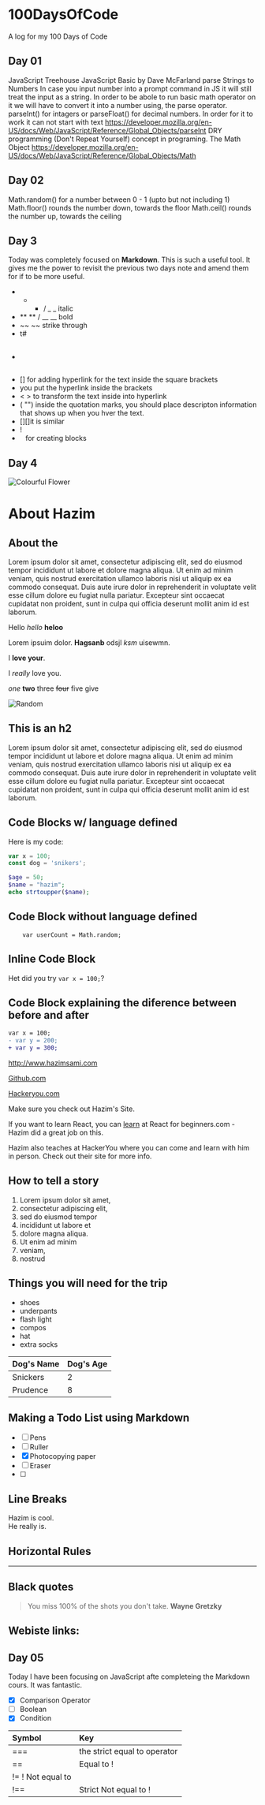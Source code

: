 # 100DaysOfCode
A log for my 100 Days of Code

## Day 01
JavaScript Treehouse JavaScript Basic by Dave McFarland
parse Strings to Numbers 
In case you input number into a prompt command in JS it will still treat the input as a string. In order to be abole to run basic math operator on it we will have to convert it into a number using, the parse operator. parseInt() for intagers or parseFloat() for decimal numbers. In order for it to work it can not start with text 
https://developer.mozilla.org/en-US/docs/Web/JavaScript/Reference/Global_Objects/parseInt
DRY programming (Don't Repeat Yourself) concept in programing. 
The Math Object https://developer.mozilla.org/en-US/docs/Web/JavaScript/Reference/Global_Objects/Math 


## Day 02
Math.random() for a number between 0 - 1 (upto but not including 1)
Math.floor() rounds the number down, towards the floor
Math.ceil() rounds the number up, towards the ceiling 


## Day 3 
Today was completely focused on __Markdown__. This is such a useful tool. It gives me the power to revisit the previous two days note and amend them for if to be more useful. 

- * * / _ _ italic
- ** ** / __ __ bold
- ~~ ~~ strike through 
- t# 
- ##  
- [] for adding hyperlink for the text inside the square brackets 
- []() you put the hyperlink inside the brackets
- < > to transform the text inside into hyperlink 
- ( "") inside the quotation marks, you should place descripton information that shows up when you hver the text.
- [][]it is similar 
- ! []() 
- ``` ``` for creating blocks


## Day 4

![Colourful Flower][flower]
# About Hazim 

## About the 
Lorem ipsum dolor sit amet, consectetur adipiscing elit, sed do eiusmod tempor incididunt ut labore et dolore magna aliqua. Ut enim ad minim veniam, quis nostrud exercitation ullamco laboris nisi ut aliquip ex ea commodo consequat. Duis aute irure dolor in reprehenderit in voluptate velit esse cillum dolore eu fugiat nulla pariatur. Excepteur sint occaecat cupidatat non proident, sunt in culpa qui officia deserunt mollit anim id est laborum.

Hello _hello_ __heloo__

Lorem ipsuim dolor. **Hagsanb** odsjl *ksm* uisewmn.

I **love your**. 

I _really_ love you. 

_one_ 
__two__ 
three
~~four~~ 
five
give

![Random][random]



## This is an h2  
Lorem ipsum dolor sit amet, consectetur adipiscing elit, sed do eiusmod tempor incididunt ut labore et dolore magna aliqua. Ut enim ad minim veniam, quis nostrud exercitation ullamco laboris nisi ut aliquip ex ea commodo consequat. Duis aute irure dolor in reprehenderit in voluptate velit esse cillum dolore eu fugiat nulla pariatur. Excepteur sint occaecat cupidatat non proident, sunt in culpa qui officia deserunt mollit anim id est laborum.

## Code Blocks w/ language defined

Here is my code:

```js
var x = 100;
const dog = 'snikers';
```

```php
$age = 50;
$name = "hazim";
echo strtoupper($name);
```

## Code Block without language defined
```
    var userCount = Math.random;
```

## Inline Code Block
Het did you try `var x = 100;`?

## Code Block explaining the diference between before and after
```diff
var x = 100;
- var y = 200;
+ var y = 300;
```

<http://www.hazimsami.com>

[Github.com](http://github.com/hazim "back")

[Hackeryou.com][1]

Make sure you check out Hazim's Site. 

If you want to learn React, you can [learn][1] at React for beginners.com - Hazim did a great job on this. 

Hazim also teaches at HackerYou where you can come and learn with him in person. Check out their site for more info. 


## How to tell a story

1. Lorem ipsum dolor sit amet,
1. consectetur adipiscing elit, 
1. sed do eiusmod tempor 
1. incididunt ut labore et 
1. dolore magna aliqua. 
1. Ut enim ad minim 
1. veniam, 
1. nostrud 

## Things you will need for the trip
- shoes
- underpants 
- flash light
- compos
- hat
- extra socks

|Dog's Name| Dog's Age|
|:---------|:---------|
|Snickers|2|
|Prudence|8| 

## Making a Todo List using Markdown
* [ ] Pens
* [ ] Ruller
* [x] Photocopying paper
* [ ] Eraser 
* [ ] 



## Line Breaks 
Hazim is cool. <br>
He really is. 

## Horizontal Rules

---

## Black quotes 

>You miss 100% of the shots you don't take. 
> **Wayne Gretzky** 


## Webiste links:
[1]:http://www.hazimsami.com "Testing title"
[flower]:https://images.unsplash.com/photo-1464820453369-31d2c0b651af?ixlib=rb-1.2.1&auto=format&fit=crop&w=2000&q=80
[random]:https://picsum.photos/800/500/?image=321


## Day 05

Today I have been focusing on JavaScript afte completeing the Markdown cours. It was fantastic. 
* [x] Comparison Operator
* [ ] Boolean 
* [x] Condition 

|Symbol | Key |
|:------|:----|
| === | the strict equal to operator |
| == | Equal to !
| != ! Not equal to |
| !== | Strict Not equal to !

